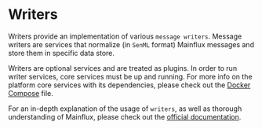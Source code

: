 # Writers

Writers provide an implementation of various `message writers`.
Message writers are services that normalize (in `SenML` format)
Mainflux messages and store them in specific data store.

Writers are optional services and are treated as plugins. In order to
run writer services, core services must be up and running. For more info
on the platform core services with its dependencies, please check out
the [Docker Compose][compose] file.

For an in-depth explanation of the usage of `writers`, as well as thorough
understanding of Mainflux, please check out the [official documentation][doc].

[doc]: https://docs.mainflux.io
[compose]: ../docker/docker-compose.yml
